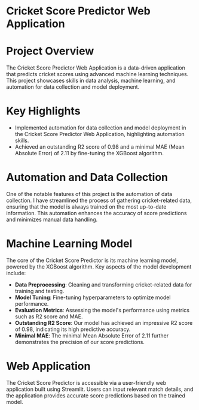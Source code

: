 # Cricket Score Predictor Web Application

# Project Overview
The Cricket Score Predictor Web Application is a data-driven application that predicts cricket scores using advanced machine learning techniques. This project showcases skills in data analysis, machine learning, and automation for data collection and model deployment.

# Key Highlights
- Implemented automation for data collection and model deployment in the Cricket Score Predictor Web Application, highlighting automation skills.
- Achieved an outstanding R2 score of 0.98 and a minimal MAE (Mean Absolute Error) of 2.11 by fine-tuning the XGBoost algorithm.

# Automation and Data Collection
One of the notable features of this project is the automation of data collection. I have streamlined the process of gathering cricket-related data, ensuring that the model is always trained on the most up-to-date information. This automation enhances the accuracy of score predictions and minimizes manual data handling.

# Machine Learning Model
The core of the Cricket Score Predictor is its machine learning model, powered by the XGBoost algorithm. Key aspects of the model development include:

- **Data Preprocessing**: Cleaning and transforming cricket-related data for training and testing.
- **Model Tuning**: Fine-tuning hyperparameters to optimize model performance.
- **Evaluation Metrics**: Assessing the model's performance using metrics such as R2 score and MAE.
- **Outstanding R2 Score**: Our model has achieved an impressive R2 score of 0.98, indicating its high predictive accuracy.
- **Minimal MAE**: The minimal Mean Absolute Error of 2.11 further demonstrates the precision of our score predictions.

# Web Application
The Cricket Score Predictor is accessible via a user-friendly web application built using Streamlit. Users can input relevant match details, and the application provides accurate score predictions based on the trained model.
